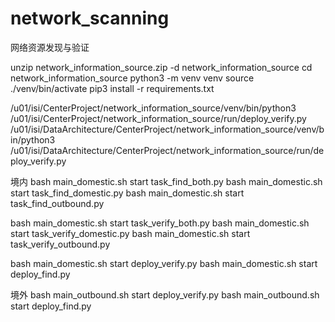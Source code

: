 # network_scanning

网络资源发现与验证


unzip network_information_source.zip -d network_information_source
cd network_information_source
python3 -m venv venv
source ./venv/bin/activate
pip3 install -r requirements.txt

/u01/isi/CenterProject/network_information_source/venv/bin/python3 /u01/isi/CenterProject/network_information_source/run/deploy_verify.py 
/u01/isi/DataArchitecture/CenterProject/network_information_source/venv/bin/python3 /u01/isi/DataArchitecture/CenterProject/network_information_source/run/deploy_verify.py 


境内
bash main_domestic.sh start task_find_both.py
bash main_domestic.sh start task_find_domestic.py
bash main_domestic.sh start task_find_outbound.py

bash main_domestic.sh start task_verify_both.py
bash main_domestic.sh start task_verify_domestic.py
bash main_domestic.sh start task_verify_outbound.py

bash main_domestic.sh start deploy_verify.py
bash main_domestic.sh start deploy_find.py

境外
bash main_outbound.sh start deploy_verify.py
bash main_outbound.sh start deploy_find.py
